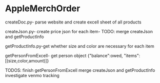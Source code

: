 # AppleMerchOrder

createDoc.py- parse website and create excell sheet of all products

createJson.py- create price json for each item- TODO: merge createJson and getProductInfo

getProductInfo.py-get whether size and color are necessary for each item

getPersonFromExcell- get person object {"balance":owed, "items":[(size,color,amount)]}

TODOS:
finish getPersonFromExcell
merge createJson and getProductInfo
investigate venmo tracking
